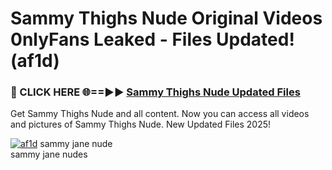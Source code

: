 # Sammy Thighs Nude Original Videos 0nlyFans Leaked - Files Updated! (af1d)

<h3>🔴 CLICK HERE 🌐==►► <a href="https://tinyurl.com/yrmya6cz" rel="nofollow">Sammy Thighs Nude Updated Files</a></h3>

Get Sammy Thighs Nude and all content. Now you can access all videos and pictures of Sammy Thighs Nude. New Updated Files 2025!

[![af1d](https://i.imgur.com/FMdXYCs.gif)](https://tinyurl.com/yrmya6cz)
sammy jane nude<br>
sammy jane nudes